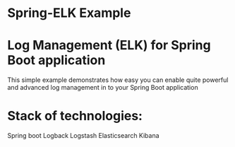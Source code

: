 # Spring-ELK Example 
# Log Management (ELK) for Spring Boot application
This simple example demonstrates how easy you can enable quite powerful and advanced log management in to your Spring Boot application
# Stack of technologies:
Spring boot
Logback
Logstash
Elasticsearch
Kibana

